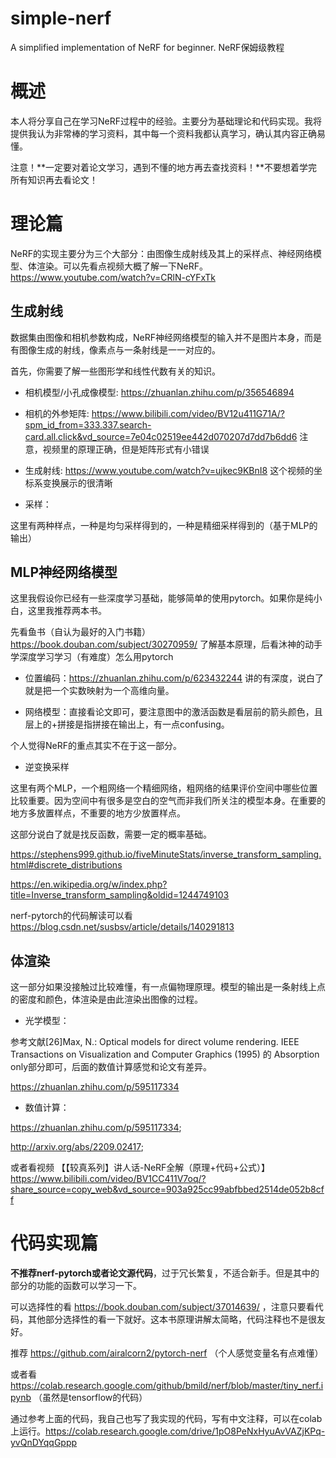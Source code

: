 # simple-nerf
A simplified implementation of  NeRF for  beginner.
NeRF保姆级教程

# 概述
本人将分享自己在学习NeRF过程中的经验。主要分为基础理论和代码实现。我将提供我认为非常棒的学习资料，其中每一个资料我都认真学习，确认其内容正确易懂。

注意！**一定要对着论文学习，遇到不懂的地方再去查找资料！**不要想着学完所有知识再去看论文！

# 理论篇
NeRF的实现主要分为三个大部分：由图像生成射线及其上的采样点、神经网络模型、体渲染。可以先看点视频大概了解一下NeRF。
https://www.youtube.com/watch?v=CRlN-cYFxTk

## 生成射线
数据集由图像和相机参数构成，NeRF神经网络模型的输入并不是图片本身，而是有图像生成的射线，像素点与一条射线是一一对应的。

首先，你需要了解一些图形学和线性代数有关的知识。

- 相机模型/小孔成像模型: https://zhuanlan.zhihu.com/p/356546894

- 相机的外参矩阵: https://www.bilibili.com/video/BV12u411G71A/?spm_id_from=333.337.search-card.all.click&vd_source=7e04c02519ee442d070207d7dd7b6dd6
注意，视频里的原理正确，但是矩阵形式有小错误

- 生成射线: https://www.youtube.com/watch?v=ujkec9KBnI8
这个视频的坐标系变换展示的很清晰

- 采样： 

这里有两种样点，一种是均匀采样得到的，一种是精细采样得到的（基于MLP的输出）

## MLP神经网络模型
这里我假设你已经有一些深度学习基础，能够简单的使用pytorch。如果你是纯小白，这里我推荐两本书。

先看鱼书（自认为最好的入门书籍）https://book.douban.com/subject/30270959/ 了解基本原理，后看沐神的动手学深度学习学习（有难度）怎么用pytorch

- 位置编码：https://zhuanlan.zhihu.com/p/623432244 讲的有深度，说白了就是把一个实数映射为一个高维向量。

- 网络模型：直接看论文即可，要注意图中的激活函数是看层前的箭头颜色，且层上的+拼接是指拼接在输出上，有一点confusing。

个人觉得NeRF的重点其实不在于这一部分。

- 逆变换采样

这里有两个MLP，一个粗网络一个精细网络，粗网络的结果评价空间中哪些位置比较重要。因为空间中有很多是空白的空气而非我们所关注的模型本身。在重要的地方多放置样点，不重要的地方少放置样点。

这部分说白了就是找反函数，需要一定的概率基础。

https://stephens999.github.io/fiveMinuteStats/inverse_transform_sampling.html#discrete_distributions

https://en.wikipedia.org/w/index.php?title=Inverse_transform_sampling&oldid=1244749103

nerf-pytorch的代码解读可以看 https://blog.csdn.net/susbsv/article/details/140291813


## 体渲染
这一部分如果没接触过比较难懂，有一点偏物理原理。模型的输出是一条射线上点的密度和颜色，体渲染是由此渲染出图像的过程。

- 光学模型：

参考文献[26]Max, N.: Optical models for direct volume rendering. IEEE Transactions on Visualization and Computer Graphics (1995) 的 Absorption only部分即可，后面的数值计算感觉和论文有差异。

https://zhuanlan.zhihu.com/p/595117334

- 数值计算：

https://zhuanlan.zhihu.com/p/595117334; 

http://arxiv.org/abs/2209.02417; 

或者看视频 【【较真系列】讲人话-NeRF全解（原理+代码+公式）】 https://www.bilibili.com/video/BV1CC411V7oq/?share_source=copy_web&vd_source=903a925cc99abfbbed2514de052b8cff

# 代码实现篇

**不推荐nerf-pytorch或者论文源代码**，过于冗长繁复，不适合新手。但是其中的部分的功能的函数可以学习一下。

可以选择性的看 https://book.douban.com/subject/37014639/ ，注意只要看代码，其他部分选择性的看一下就好。这本书原理讲解太简略，代码注释也不是很友好。

推荐 https://github.com/airalcorn2/pytorch-nerf （个人感觉变量名有点难懂）

或者看 https://colab.research.google.com/github/bmild/nerf/blob/master/tiny_nerf.ipynb （虽然是tensorflow的代码）

通过参考上面的代码，我自己也写了我实现的代码，写有中文注释，可以在colab上运行。https://colab.research.google.com/drive/1pO8PeNxHyuAvVAZjKPq-yvQnDYqqGppp